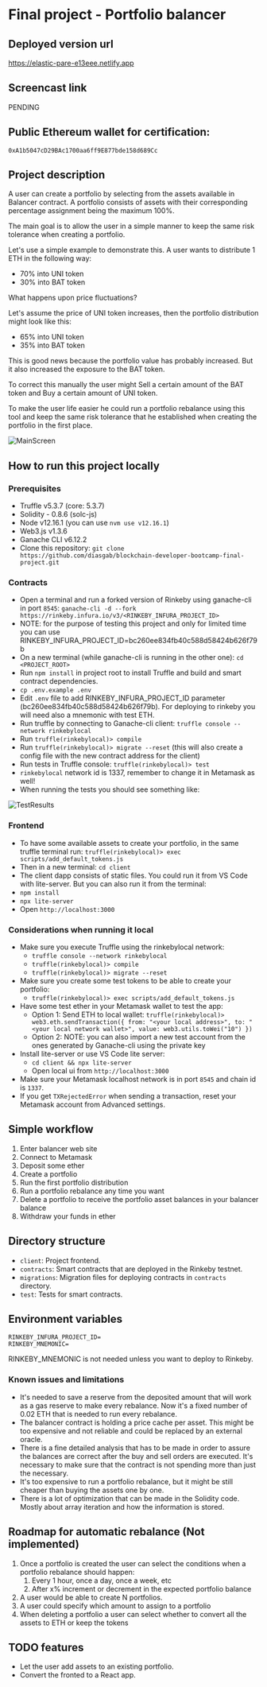 # Final project - Portfolio balancer

## Deployed version url

https://elastic-pare-e13eee.netlify.app

## Screencast link

PENDING

## Public Ethereum wallet for certification:

`0xA1b5047cD29BAc1700aa6ff9E877bde158d689Cc`

## Project description

A user can create a portfolio by selecting from the assets available in Balancer contract. A portfolio consists of assets with their corresponding percentage assignment being the maximum 100%.

The main goal is to allow the user in a simple manner to keep the same risk tolerance when creating a portfolio.

Let's use a simple example to demonstrate this. A user wants to distribute 1 ETH in the following way:
- 70% into UNI token
- 30% into BAT token

What happens upon price fluctuations?

Let's assume the price of UNI token increases, then the portfolio distribution might look like this:
- 65% into UNI token
- 35% into BAT token

This is good news because the portfolio value has probably increased. But it also increased the exposure to the BAT token.

To correct this manually the user might Sell a certain amount of the BAT token and Buy a certain amount of UNI token.

To make the user life easier he could run a portfolio rebalance using this tool and keep the same risk tolerance that he established when creating the portfolio in the first place.

![MainScreen](./docs/images/main_screen.png)

## How to run this project locally

### Prerequisites

- Truffle v5.3.7 (core: 5.3.7)
- Solidity - 0.8.6 (solc-js)
- Node v12.16.1 (you can use `nvm use v12.16.1`)
- Web3.js v1.3.6
- Ganache CLI v6.12.2
- Clone this repository: `git clone https://github.com/diasgab/blockchain-developer-bootcamp-final-project.git`

### Contracts

- Open a terminal and run a forked version of Rinkeby using ganache-cli in port `8545`: `ganache-cli -d --fork https://rinkeby.infura.io/v3/<RINKEBY_INFURA_PROJECT_ID>`
- NOTE: for the purpose of testing this project and only for limited time you can use RINKEBY_INFURA_PROJECT_ID=bc260ee834fb40c588d58424b626f79b
- On a new terminal (while ganache-cli is running in the other one): `cd <PROJECT_ROOT>`
- Run `npm install` in project root to install Truffle and build and smart contract dependencies.
- `cp .env.example .env`
- Edit `.env` file to add RINKEBY_INFURA_PROJECT_ID parameter (bc260ee834fb40c588d58424b626f79b). For deploying to rinkeby you will need also a mnemonic with test ETH.
- Run truffle by connecting to Ganache-cli client: `truffle console --network rinkebylocal`
- Run `truffle(rinkebylocal)> compile`
- Run `truffle(rinkebylocal)> migrate --reset` (this will also create a config file with the new contract address for the client)
- Run tests in Truffle console: `truffle(rinkebylocal)> test`
- `rinkebylocal` network id is 1337, remember to change it in Metamask as well!
- When running the tests you should see something like:

![TestResults](./docs/images/tests.png)

### Frontend

- To have some available assets to create your portfolio, in the same truffle terminal run: `truffle(rinkebylocal)> exec scripts/add_default_tokens.js`
- Then in a new terminal: `cd client`
- The client dapp consists of static files. You could run it from VS Code with lite-server. But you can also run it from the terminal:
- `npm install`
- `npx lite-server`
- Open `http://localhost:3000`

### Considerations when running it local

- Make sure you execute Truffle using the rinkebylocal network:
  - `truffle console --network rinkebylocal`
  - `truffle(rinkebylocal)> compile`
  - `truffle(rinkebylocal)> migrate --reset`
- Make sure you create some test tokens to be able to create your portfolio:
  - `truffle(rinkebylocal)> exec scripts/add_default_tokens.js`
- Have some test ether in your Metamask wallet to test the app:
  - Option 1: Send ETH to local wallet: `truffle(rinkebylocal)> web3.eth.sendTransaction({ from: "<your local address>", to: "<your local network wallet>", value: web3.utils.toWei("10") })`
  - Option 2: NOTE: you can also import a new test account from the ones generated by Ganache-cli using the private key
- Install lite-server or use VS Code lite server:
  - `cd client && npx lite-server`
  - Open local ui from `http://localhost:3000`
- Make sure your Metamask localhost network is in port `8545` and chain id is `1337`.
- If you get `TXRejectedError` when sending a transaction, reset your Metamask account from Advanced settings.


## Simple workflow

1. Enter balancer web site
2. Connect to Metamask
3. Deposit some ether
4. Create a portfolio
5. Run the first portfolio distribution
6. Run a portfolio rebalance any time you want
7. Delete a portfolio to receive the portfolio asset balances in your balancer balance
8. Withdraw your funds in ether

## Directory structure

- `client`: Project frontend.
- `contracts`: Smart contracts that are deployed in the Rinkeby testnet.
- `migrations`: Migration files for deploying contracts in `contracts` directory.
- `test`: Tests for smart contracts.

## Environment variables

```
RINKEBY_INFURA_PROJECT_ID=
RINKEBY_MNEMONIC=
```
RINKEBY_MNEMONIC is not needed unless you want to deploy to Rinkeby.

### Known issues and limitations

- It's needed to save a reserve from the deposited amount that will work as a gas reserve to make every rebalance. Now it's a fixed number of 0.02 ETH that is needed to run every rebalance.
- The balancer contract is holding a price cache per asset. This might be too expensive and not reliable and could be replaced by an external oracle.
- There is a fine detailed analysis that has to be made in order to assure the balances are correct after the buy and sell orders are executed. It's necessary to make sure that the contract is not spending more than just the necessary.
- It's too expensive to run a portfolio rebalance, but it might be still cheaper than buying the assets one by one.
- There is a lot of optimization that can be made in the Solidity code. Mostly about array iteration and how the information is stored.

## Roadmap for automatic rebalance (Not implemented)

1. Once a portfolio is created the user can select the conditions when a portfolio rebalance should happen:
    1. Every 1 hour, once a day, once a week, etc
    2. After x% increment or decrement in the expected portfolio balance
2. A user would be able to create N portfolios.
3. A user could specify which amount to assign to a portfolio
4. When deleting a portfolio a user can select whether to convert all the assets to ETH or keep the tokens

## TODO features

- Let the user add assets to an existing portfolio.
- Convert the fronted to a React app.